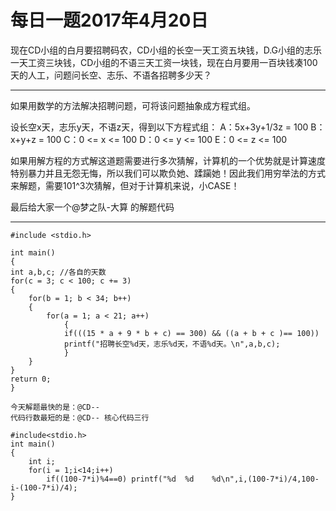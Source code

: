 # 每日一题2017年4月20日

现在CD小组的白月要招聘码农，CD小组的长空一天工资五块钱，D.G小组的志乐一天工资三块钱，CD小组的不语三天工资一块钱，现在白月要用一百块钱凑100天的人工，问题问长空、志乐、不语各招聘多少天？
***

如果用数学的方法解决招聘问题，可将该问题抽象成方程式组。

设长空x天，志乐y天，不语z天，得到以下方程式组：
A：5x+3y+1/3z = 100
B：x+y+z = 100
C：0 <= x <= 100
D：0 <= y <= 100
E：0 <= z <= 100

如果用解方程的方式解这道题需要进行多次猜解，计算机的一个优势就是计算速度特别暴力并且无怨无悔，所以我们可以欺负她、蹂躏她！因此我们用穷举法的方式来解题，需要101^3次猜解，但对于计算机来说，小CASE！

最后给大家一个@梦之队-大算 的解题代码 
***
```
#include <stdio.h>

int main()
{
int a,b,c; //各自的天数
for(c = 3; c < 100; c += 3)
{
    for(b = 1; b < 34; b++)
    {
        for(a = 1; a < 21; a++)
            {
            if(((15 * a + 9 * b + c) == 300) && ((a + b + c )== 100))
            printf("招聘长空%d天，志乐%d天，不语%d天。\n",a,b,c);
            }
    }
}
return 0;
}

今天解题最快的是：@CD-- 
代码行数最短的是：@CD-- 核心代码三行

#include<stdio.h>
int main()
{
    int i;
    for(i = 1;i<14;i++)
        if((100-7*i)%4==0) printf("%d  %d    %d\n",i,(100-7*i)/4,100-i-(100-7*i)/4);
}
```
